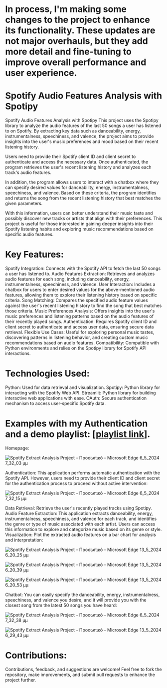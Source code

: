 # In process, I'm making some changes to the project to enhance its functionality. These updates are not major overhauls, but they add more detail and fine-tuning to improve overall performance and user experience. 

# Spotify Audio Features Analysis with Spotipy

Spotify Audio Features Analysis with Spotipy
This project uses the Spotipy library to analyze the audio features of the last 50 songs a user has listened to on Spotify. By extracting key data such as danceability, energy, instrumentalness, speechiness, and valence, the project aims to provide insights into the user's music preferences and mood based on their recent listening history.

Users need to provide their Spotify client ID and client secret to authenticate and access the necessary data. Once authenticated, the program retrieves the user's recent listening history and analyzes each track's audio features.

In addition, the program allows users to interact with a chatbox where they can specify desired values for danceability, energy, instrumentalness, speechiness, and valence. Based on these criteria, the program identifies and returns the song from the recent listening history that best matches the given parameters.

With this information, users can better understand their music taste and possibly discover new tracks or artists that align with their preferences. This project is useful for those interested in gaining deeper insights into their Spotify listening habits and exploring music recommendations based on specific audio features.

# Key Features:
Spotify Integration: Connects with the Spotify API to fetch the last 50 songs a user has listened to.
Audio Features Extraction: Retrieves and analyzes audio features for each song, including danceability, energy, instrumentalness, speechiness, and valence.
User Interaction: Includes a chatbox for users to enter desired values for the above-mentioned audio features, allowing them to explore their listening history based on specific criteria.
Song Matching: Compares the specified audio feature values against the user's recent listening history to find the song that best matches those criteria.
Music Preferences Analysis: Offers insights into the user's music preferences and listening patterns based on the audio features of their recently played songs.
Authentication: Requires Spotify client ID and client secret to authenticate and access user data, ensuring secure data retrieval.
Flexible Use Cases: Useful for exploring personal music tastes, discovering patterns in listening behavior, and creating custom music recommendations based on audio features.
Compatibility: Compatible with Python environments and relies on the Spotipy library for Spotify API interactions.

# Technologies Used:
Python: Used for data retrieval and visualization.
Spotipy: Python library for interacting with the Spotify Web API.
Streamlit: Python library for building interactive web applications with ease.
OAuth: Secure authentication mechanism to access user-specific Spotify data.

# Examples with my Authentication and a demo playlist: [[playlist link](https://open.spotify.com/playlist/37i9dQZF1DX0BcQWzuB7ZO)].

Homepage:

![Spotify Extract Analysis Project - Προσωπικό - Microsoft​ Edge 6_5_2024 7_32_03 μμ](https://github.com/MariaAma/Data-SEPython_ExtractDisplayDataSpotify/assets/79280783/ff48ea20-3860-4073-8504-07d504606376)

Authentication: This application performs automatic authentication with the Spotify API. However, users need to provide their client ID and client secret for the authentication process to proceed without active intervention:

![Spotify Extract Analysis Project - Προσωπικό - Microsoft​ Edge 6_5_2024 7_32_15 μμ](https://github.com/MariaAma/Data-SEPython_ExtractDisplayDataSpotify/assets/79280783/b3ef1b38-d472-4733-a056-cc2fef25b528)

Data Retrieval: Retrieve the user's recently played tracks using Spotipy.
Audio Feature Extraction: This application extracts danceability, energy, instrumentalness, speechiness, and valence for each track, and identifies the genre or type of music associated with each artist. Users can access this information to explore and categorize music based on its genre or style.
Visualization: Plot the extracted audio features on a bar chart for analysis and interpretation:

![Spotify Extract Analysis Project - Προσωπικό - Microsoft​ Edge 13_5_2024 6_20_25 μμ](https://github.com/MariaAma/Data-SEPython_ExtractDisplayDataSpotify/assets/79280783/c694024e-a0bd-4cb9-ad2e-2f0596d2d130)

![Spotify Extract Analysis Project - Προσωπικό - Microsoft​ Edge 13_5_2024 6_20_39 μμ](https://github.com/MariaAma/Data-SEPython_ExtractDisplayDataSpotify/assets/79280783/8b37676c-c08c-47db-a043-3b5d24817e2d)

![Spotify Extract Analysis Project - Προσωπικό - Microsoft​ Edge 13_5_2024 6_20_53 μμ](https://github.com/MariaAma/Data-SEPython_ExtractDisplayDataSpotify/assets/79280783/0881095e-03cc-4149-b8df-33336d66fbda)

Chatbot: You can easily specify the danceability, energy, instrumentalness, speechiness, and valence you desire, and it will provide you with the closest song from the latest 50 songs you have heard:

![Spotify Extract Analysis Project - Προσωπικό - Microsoft​ Edge 6_5_2024 7_32_38 μμ](https://github.com/MariaAma/Data-SEPython_ExtractDisplayDataSpotify/assets/79280783/d98877d8-7b35-402c-9169-b91e465a25be)

![Spotify Extract Analysis Project - Προσωπικό - Microsoft​ Edge 13_5_2024 6_29_43 μμ](https://github.com/MariaAma/Data-SEPython_ExtractDisplayDataSpotify/assets/79280783/62619a37-ca8a-4753-ac7b-6eaa6239f828)




# Contributions:
Contributions, feedback, and suggestions are welcome! Feel free to fork the repository, make improvements, and submit pull requests to enhance the project further.
